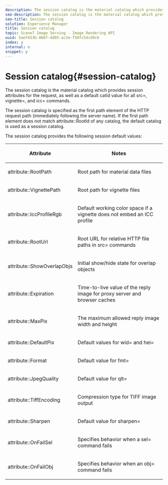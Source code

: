```yaml
---
description: The session catalog is the material catalog which provides session attributes for the request, as well as a default catId value for all src=, vignette=, and icc= commands.
seo-description: The session catalog is the material catalog which provides session attributes for the request, as well as a default catId value for all src=, vignette=, and icc= commands.
seo-title: Session catalog
solution: Experience Manager
title: Session catalog
topic: Scene7 Image Serving - Image Rendering API
uuid: 5aef433b-066f-4d05-ac3e-f50fc54cd9cb
index: y
internal: n
snippet: y
---
```


# Session catalog{#session-catalog}

The session catalog is the material catalog which provides session attributes for the request, as well as a default catId value for all src=, vignette=, and icc= commands.

The session catalog is specified as the first path element of the HTTP request path (immediately following the server name). If the first path element does not match attribute::RootId of any catalog, the default catalog is used as a session catalog.

The session catalog provides the following session default values: 

<table id="table_DB5E0DD8E9B440A4964A1326433597C8"> 
 <thead> 
  <tr> 
   <th class="entry"> <p>Attribute </p> </th> 
   <th class="entry"> <p>Notes </p> </th> 
  </tr> 
 </thead>
 <tbody> 
  <tr> 
   <td> <p> <span class="codeph"> attribute::RootPath</span> </p> </td> 
   <td> <p> Root path for material data files </p> </td> 
  </tr> 
  <tr> 
   <td> <p> <span class="codeph"> attribute::VignettePath</span> </p> </td> 
   <td> <p> Root path for vignette files </p> </td> 
  </tr> 
  <tr> 
   <td> <p> <span class="codeph"> attribute::IccProfileRgb</span> </p> </td> 
   <td> <p> Default working color space if a vignette does not embed an ICC profile </p> </td> 
  </tr> 
  <tr> 
   <td> <p> <span class="codeph"> attribute::RootUrl</span> </p> </td> 
   <td> <p> Root URL for relative HTTP file paths in <span class="codeph"> src=</span> commands </p> </td> 
  </tr> 
  <tr> 
   <td> <p> <span class="codeph"> attribute::ShowOverlapObjs</span> </p> </td> 
   <td> <p> Initial show/hide state for overlap objects </p> </td> 
  </tr> 
  <tr> 
   <td> <p> <span class="codeph"> attribute::Expiration</span> </p> </td> 
   <td> <p> Time-to-live value of the reply image for proxy server and browser caches </p> </td> 
  </tr> 
  <tr> 
   <td> <p> <span class="codeph"> attribute::MaxPix</span> </p> </td> 
   <td> <p> The maximum allowed reply image width and height </p> </td> 
  </tr> 
  <tr> 
   <td> <p> <span class="codeph"> attribute::DefaultPix</span> </p> </td> 
   <td> <p> Default values for <span class="codeph"> wid=</span> and <span class="codeph"> hei=</span> </p> </td> 
  </tr> 
  <tr> 
   <td> <p> <span class="codeph"> attribute::Format</span> </p> </td> 
   <td> <p> Default value for <span class="codeph"> fmt=</span> </p> </td> 
  </tr> 
  <tr> 
   <td> <p> <span class="codeph"> attribute::JpegQuality</span> </p> </td> 
   <td> <p> Default value for <span class="codeph"> qlt=</span> </p> </td> 
  </tr> 
  <tr> 
   <td> <p> <span class="codeph"> attribute::TiffEncoding</span> </p> </td> 
   <td> <p> Compression type for TIFF image output </p> </td> 
  </tr> 
  <tr> 
   <td> <p> <span class="codeph"> attribute::Sharpen</span> </p> </td> 
   <td> <p> Default value for <span class="codeph"> sharpen=</span> </p> </td> 
  </tr> 
  <tr> 
   <td> <p> <span class="codeph"> attribute::OnFailSel</span> </p> </td> 
   <td> <p> Specifies behavior when a <span class="codeph"> sel=</span> command fails </p> </td> 
  </tr> 
  <tr> 
   <td> <p> <span class="codeph"> attribute::OnFailObj</span> </p> </td> 
   <td> <p> Specifies behavior when an <span class="codeph"> obj=</span> command fails </p> </td> 
  </tr> 
 </tbody> 
</table>

